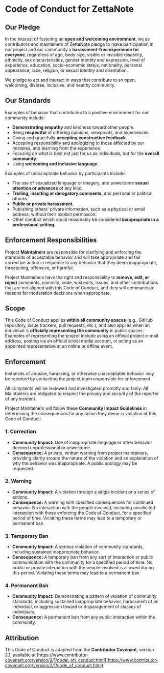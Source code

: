 # Code of Conduct for ZettaNote

## Our Pledge

In the interest of fostering an **open and welcoming environment**, we as contributors and maintainers of ZettaNote pledge to make participation in our project and our community a **harassment-free experience for everyone**, regardless of age, body size, visible or invisible disability, ethnicity, sex characteristics, gender identity and expression, level of experience, education, socio-economic status, nationality, personal appearance, race, religion, or sexual identity and orientation.

We pledge to act and interact in ways that contribute to an open, welcoming, diverse, inclusive, and healthy community.

## Our Standards

Examples of behavior that contributes to a positive environment for our community include:

* **Demonstrating empathy** and kindness toward other people.
* Being **respectful** of differing opinions, viewpoints, and experiences.
* Giving and gracefully **accepting constructive feedback**.
* Accepting responsibility and apologizing to those affected by our mistakes, and learning from the experience.
* Focusing on what is best not just for us as individuals, but for the **overall community**.
* Using **welcoming and inclusive language**.

Examples of unacceptable behavior by participants include:

* The use of sexualized language or imagery, and unwelcome **sexual attention or advances** of any kind.
* **Trolling, insulting or derogatory comments**, and personal or political attacks.
* **Public or private harassment**.
* Publishing others' private information, such as a physical or email address, without their explicit permission.
* Other conduct which could reasonably be considered **inappropriate in a professional setting**.

## Enforcement Responsibilities

Project **Maintainers** are responsible for clarifying and enforcing the standards of acceptable behavior and will take appropriate and fair corrective action in response to any behavior that they deem inappropriate, threatening, offensive, or harmful.

Project Maintainers have the right and responsibility to **remove, edit, or reject** comments, commits, code, wiki edits, issues, and other contributions that are not aligned with this Code of Conduct, and they will communicate reasons for moderation decisions when appropriate.

## Scope

This Code of Conduct applies **within all community spaces** (e.g., GitHub repository, issue trackers, pull requests, etc.), and also applies when an individual is **officially representing the community** in public spaces. Examples of representing the project include using an official project e-mail address, posting via an official social media account, or acting as an appointed representative at an online or offline event.

## Enforcement

Instances of abusive, harassing, or otherwise unacceptable behavior may be reported by contacting the project team responsible for enforcement.

All complaints will be reviewed and investigated promptly and fairly. All Maintainers are obligated to respect the privacy and security of the reporter of any incident.

Project Maintainers will follow these **Community Impact Guidelines** in determining the consequences for any action they deem in violation of this Code of Conduct:

### 1. Correction

* **Community Impact:** Use of inappropriate language or other behavior deemed unprofessional or unwelcome.
* **Consequence:** A private, written warning from project maintainers, providing clarity around the nature of the violation and an explanation of why the behavior was inappropriate. A public apology may be requested.

### 2. Warning

* **Community Impact:** A violation through a single incident or a series of actions.
* **Consequence:** A warning with specified consequences for continued behavior. No interaction with the people involved, including unsolicited interaction with those enforcing the Code of Conduct, for a specified period of time. Violating these terms may lead to a temporary or permanent ban.

### 3. Temporary Ban

* **Community Impact:** A serious violation of community standards, including sustained inappropriate behavior.
* **Consequence:** A temporary ban from any sort of interaction or public communication with the community for a specified period of time. No public or private interaction with the people involved is allowed during this period. Violating these terms may lead to a permanent ban.

### 4. Permanent Ban

* **Community Impact:** Demonstrating a pattern of violation of community standards, including sustained inappropriate behavior, harassment of an individual, or aggression toward or disparagement of classes of individuals.
* **Consequence:** A permanent ban from any public interaction within the community.

## Attribution

This Code of Conduct is adapted from the **Contributor Covenant**, version 2.1, available at [https://www.contributor-covenant.org/version/2/1/code\_of\_conduct.html](https://www.contributor-covenant.org/version/2/1/code_of_conduct.html).